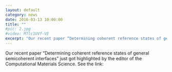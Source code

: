 ```yaml
---
layout: default
category: news
date: 2016-03-13 10:00:00
title: ""
#pic: 2.jpg
#video: M7lc1UVf-VE
excerpt: "Our recent paper “Determining coherent reference states of general semicoherent interfaces” just got highlighted by the editor of the Computational Materials Science."
---
```

Our recent paper “Determining coherent reference states of general semicoherent interfaces” just got highlighted by the editor of the Computational Materials Science. See the link:





